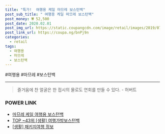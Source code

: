 ```yaml
--- 
title: "특가!  여행용 케일 마므레 보스턴백" 
post_sub_title: " 여행용 케일 마므레 보스턴백" 
post_money: ₩ 52,500 
post_date: 2020.02.01 
post_img_url: https://static.coupangcdn.com/image/retail/images/2019/07/24/0/0/cacf4865-1b52-4f0a-ac41-660561f95553.jpg 
post_link_url: https://coupa.ng/bnPj9n 
categories: 
  - retail 
tags: 
  - 여행용 
  - 마므레 
  - 보스턴백 
--- 
```

  #여행용 #마므레 #보스턴백 
<hr> 

> 즐거움에 찬 얼굴은 한 접시의 물로도 연회를 만들 수 있다. - 허버트 


### POWER LINK

* <a href="https://blog.naver.com/santokki14/221783836634" target="_blank">마므레 케일 여행용 보스턴백</a>
* <a href="https://blog.naver.com/an0733/221792133553" target="_blank"> TOP ~43위 [생활] 여행가방보스턴백</a>
* <a href="https://blog.naver.com/sakai111/221759977757" target="_blank"> [생활] 패키지여행 정보 </a>
